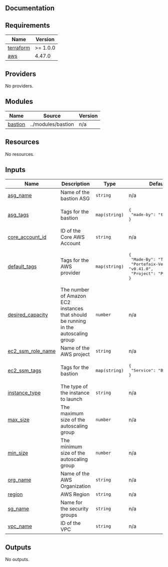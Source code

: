 ## Documentation

<!-- BEGINNING OF PRE-COMMIT-TERRAFORM DOCS HOOK -->
## Requirements

| Name | Version |
|------|---------|
| <a name="requirement_terraform"></a> [terraform](#requirement\_terraform) | >= 1.0.0 |
| <a name="requirement_aws"></a> [aws](#requirement\_aws) | 4.47.0 |

## Providers

No providers.

## Modules

| Name | Source | Version |
|------|--------|---------|
| <a name="module_bastion"></a> [bastion](#module\_bastion) | ../modules/bastion | n/a |

## Resources

No resources.

## Inputs

| Name | Description | Type | Default | Required |
|------|-------------|------|---------|:--------:|
| <a name="input_asg_name"></a> [asg\_name](#input\_asg\_name) | Name of the bastion ASG | `string` | n/a | yes |
| <a name="input_asg_tags"></a> [asg\_tags](#input\_asg\_tags) | Tags for the bastion | `map(string)` | <pre>{<br>  "made-by": "terraform"<br>}</pre> | no |
| <a name="input_core_account_id"></a> [core\_account\_id](#input\_core\_account\_id) | ID of the Core AWS Account | `string` | n/a | yes |
| <a name="input_default_tags"></a> [default\_tags](#input\_default\_tags) | Tags for the AWS provider | `map(string)` | <pre>{<br>  "Made-By": "Terraform",<br>  "Portefaix-Version": "v0.41.0",<br>  "Project": "Portefaix"<br>}</pre> | no |
| <a name="input_desired_capacity"></a> [desired\_capacity](#input\_desired\_capacity) | The number of Amazon EC2 instances that should be running in the autoscaling group | `number` | n/a | yes |
| <a name="input_ec2_ssm_role_name"></a> [ec2\_ssm\_role\_name](#input\_ec2\_ssm\_role\_name) | Name of the AWS project | `string` | n/a | yes |
| <a name="input_ec2_ssm_tags"></a> [ec2\_ssm\_tags](#input\_ec2\_ssm\_tags) | Tags for the bastion | `map(string)` | <pre>{<br>  "Service": "Bastion"<br>}</pre> | no |
| <a name="input_instance_type"></a> [instance\_type](#input\_instance\_type) | The type of the instance to launch | `string` | n/a | yes |
| <a name="input_max_size"></a> [max\_size](#input\_max\_size) | The maximum size of the autoscaling group | `number` | n/a | yes |
| <a name="input_min_size"></a> [min\_size](#input\_min\_size) | The minimum size of the autoscaling group | `number` | n/a | yes |
| <a name="input_org_name"></a> [org\_name](#input\_org\_name) | Name of the AWS Organization | `string` | n/a | yes |
| <a name="input_region"></a> [region](#input\_region) | AWS Region | `string` | n/a | yes |
| <a name="input_sg_name"></a> [sg\_name](#input\_sg\_name) | Name for the security groups | `string` | n/a | yes |
| <a name="input_vpc_name"></a> [vpc\_name](#input\_vpc\_name) | ID of the VPC | `string` | n/a | yes |

## Outputs

No outputs.
<!-- END OF PRE-COMMIT-TERRAFORM DOCS HOOK -->
